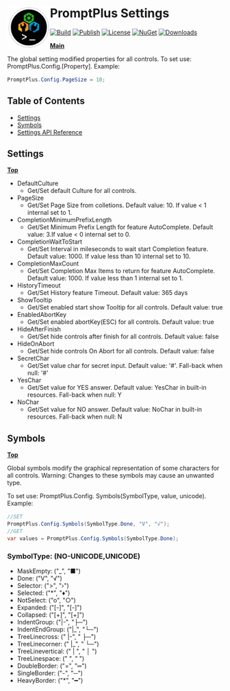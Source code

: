 ﻿# <img align="left" width="100" height="100" src="./images/icon.png">PromptPlus Settings

[![Build](https://github.com/FRACerqueira/PromptPlus/workflows/Build/badge.svg)](https://github.com/FRACerqueira/PromptPlus/actions/workflows/build.yml)
[![Publish](https://github.com/FRACerqueira/PromptPlus/actions/workflows/publish.yml/badge.svg)](https://github.com/FRACerqueira/PromptPlus/actions/workflows/publish.yml)
[![License](https://img.shields.io/github/license/FRACerqueira/PromptPlus)](https://github.com/FRACerqueira/PromptPlus/blob/master/LICENSE)
[![NuGet](https://img.shields.io/nuget/v/PromptPlus)](https://www.nuget.org/packages/PromptPlus/)
[![Downloads](https://img.shields.io/nuget/dt/PromptPlus)](https://www.nuget.org/packages/PromptPlus/)

[**Main**](index.md#table-of-contents)  

The global setting modified  properties for all controls.  To set use: PromptPlus.Config.[Property]. Example:

```csharp
PromptPlus.Config.PageSize = 10;
```

## Table of Contents

- [Settings](#settings)
- [Symbols](#symbols)
- [Settings API Reference](./apis/pplus.controls.config.md)

## Settings
[**Top**](#promptplus-settings)

- DefaultCulture
	- Get/Set default Culture for all controls.
- PageSize
	- Get/Set Page Size from colletions. Default value: 10. If value < 1 internal set to 1.
- CompletionMinimumPrefixLength
	- Get/Set Minimum Prefix Length for feature AutoComplete. Default value: 3.If value < 0 internal set to 0.
- CompletionWaitToStart
	- Get/Set Interval in mileseconds to wait start Completion feature. Default value: 1000. If value less than 10 internal set to 10.
- CompletionMaxCount
	- Get/Set Completion Max Items to return for feature AutoComplete. Default value: 1000. If value  less than 1 internal set to 1.
- HistoryTimeout
	- Get/Set History feature Timeout. Default value: 365 days
- ShowTooltip
	- Get/Set enabled start show Tooltip for all controls. Default value: true
- EnabledAbortKey
	- Get/Set enabled abortKey(ESC) for all controls. Default value: true
- HideAfterFinish
	- Get/Set hide controls after finish for all controls. Default value: false 
- HideOnAbort
	- Get/Set hide controls On Abort for all controls. Default value: false 
- SecretChar
	- Get/Set value char for secret input. Default value: '#'.  Fall-back when null: '#' 
- YesChar
	- Get/Set value for YES answer. Default value: YesChar in built-in resources.  Fall-back when null: Y
- NoChar
	- Get/Set value for NO answer. Default value: NoChar in built-in resources.  Fall-back when null: N

## Symbols
[**Top**](#promptplus-settings)

Global symbols modify the graphical representation of some characters for all controls. Warning: Changes to these symbols may cause an unwanted type.

To set use: PromptPlus.Config. Symbols(SymbolType, value, unicode). Example:

```csharp
//SET
PromptPlus.Config.Symbols(SymbolType.Done, "V", "√");
//GET
var values = PromptPlus.Config.Symbols(SymbolType.Done);
```

### SymbolType: (NO-UNICODE,UNICODE)

- MaskEmpty: ("_", "■")
- Done: ("V", "√")
- Selector: (">", "›")
- Selected: ("*", "♦")
- NotSelect: ("o", "○")
- Expanded: ("[-]", "[-]")
- Collapsed: ("[+]", "[+]")
- IndentGroup: ("|-", "├─")
- IndentEndGroup: ("|_", "└─")
- TreeLinecross: (" |-", " ├─")
- TreeLinecorner: (" |_", " └─")
- TreeLinevertical: (" | ", " │ ")
- TreeLinespace: ("   ", "   ")
- DoubleBorder: ("=", "═")
- SingleBorder: ("-", "─")
- HeavyBorder: ("*", "━")
